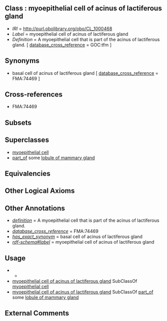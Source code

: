 
## Class : myoepithelial cell of acinus of lactiferous gland

 * *IRI* = http://purl.obolibrary.org/obo/CL_1000468
 * *Label* = myoepithelial cell of acinus of lactiferous gland
 * *Definition* = A myoepithelial cell that is part of the acinus of lactiferous gland. [ [database_cross_reference](../../ef/oboInOwl#hasDbXref.md) = GOC:tfm ]

## Synonyms

 * basal cell of acinus of lactiferous gland [ [database_cross_reference](../../ef/oboInOwl#hasDbXref.md) = FMA:74469 ]

## Cross-references

 * FMA:74469

## Subsets


## Superclasses

 * [myoepithelial cell](../../CL/85/CL_0000185.md)
 * [part_of](../../BFO/50/BFO_0000050.md) some [lobule of mammary gland](../../UBERON/12/UBERON_0001912.md)

## Equivalencies


## Other Logical Axioms


## Other Annotations

 * *[definition](../../IAO/15/IAO_0000115.md)* = A myoepithelial cell that is part of the acinus of lactiferous gland.
 * *[database_cross_reference](../../ef/oboInOwl#hasDbXref.md)* = FMA:74469
 * *[has_exact_synonym](../../ym/oboInOwl#hasExactSynonym.md)* = basal cell of acinus of lactiferous gland
 * *[rdf-schema#label](../../el/rdf-schema#label.md)* = myoepithelial cell of acinus of lactiferous gland

## Usage

 * -
 * [myoepithelial cell of acinus of lactiferous gland](../../CL/68/CL_1000468.md) SubClassOf [myoepithelial cell](../../CL/85/CL_0000185.md)
 * [myoepithelial cell of acinus of lactiferous gland](../../CL/68/CL_1000468.md) SubClassOf [part_of](../../BFO/50/BFO_0000050.md) some [lobule of mammary gland](../../UBERON/12/UBERON_0001912.md)

## External Comments

